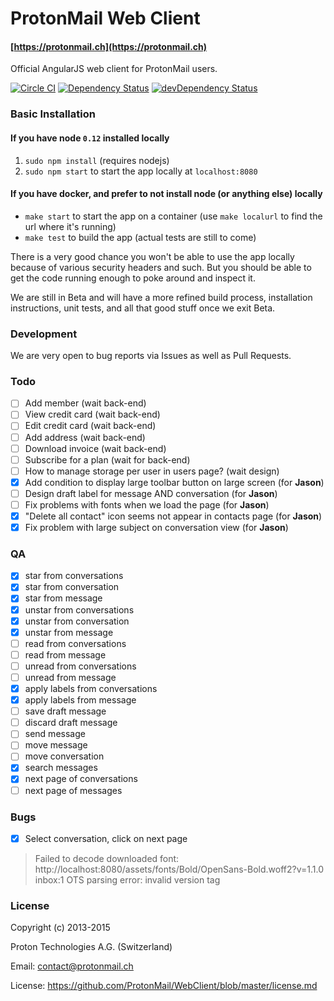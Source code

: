 ProtonMail Web Client
=======

#### [https://protonmail.ch](https://protonmail.ch)

Official AngularJS web client for ProtonMail users.

[![Circle CI](https://circleci.com/gh/ProtonMail/Angular.png)](https://circleci.com/gh/ProtonMail/Angular)
[![Dependency Status](https://david-dm.org/ProtonMail/Angular.png)](https://david-dm.org/ProtonMail/Angular)
[![devDependency Status](https://david-dm.org/ProtonMail/Angular/dev-status.png)](https://david-dm.org/ProtonMail/Angular#info=devDependencies)

### Basic Installation

#### If you have node `0.12` installed locally

1. `sudo npm install` (requires nodejs)
2. `sudo npm start` to start the app locally at `localhost:8080`

#### If you have docker, and prefer to not install node (or anything else) locally

- `make start` to start the app on a container (use `make localurl` to find the url where it's running)
- `make test` to build the app (actual tests are still to come)

There is a very good chance you won't be able to use the app locally because of various security headers and such. But you should be able to get the code running enough to poke around and inspect it.

We are still in Beta and will have a more refined build process, installation instructions, unit tests, and all that good stuff once we exit Beta.

### Development

We are very open to bug reports via Issues as well as Pull Requests.

### Todo

* [ ] Add member (wait back-end)
* [ ] View credit card (wait back-end)
* [ ] Edit credit card (wait back-end)
* [ ] Add address (wait back-end)
* [ ] Download invoice (wait back-end)
* [ ] Subscribe for a plan (wait for back-end)
* [ ] How to manage storage per user in users page? (wait design)
* [x] Add condition to display large toolbar button on large screen (for **Jason**)
* [ ] Design draft label for message AND conversation (for **Jason**)
* [ ] Fix problems with fonts when we load the page (for **Jason**)
* [x] "Delete all contact" icon seems not appear in contacts page (for **Jason**)
* [x] Fix problem with large subject on conversation view (for **Jason**)

### QA

* [x] star from conversations
* [x] star from conversation
* [x] star from message
* [x] unstar from conversations
* [x] unstar from conversation
* [x] unstar from message
* [ ] read from conversations
* [ ] read from message
* [ ] unread from conversations
* [ ] unread from message
* [x] apply labels from conversations
* [x] apply labels from message
* [ ] save draft message
* [ ] discard draft message
* [ ] send message
* [ ] move message
* [ ] move conversation
* [x] search messages
* [x] next page of conversations
* [ ] next page of messages

### Bugs

* [x] Select conversation, click on next page


> Failed to decode downloaded font: http://localhost:8080/assets/fonts/Bold/OpenSans-Bold.woff2?v=1.1.0
> inbox:1 OTS parsing error: invalid version tag

### License

Copyright (c) 2013-2015

Proton Technologies A.G. (Switzerland)

Email: contact@protonmail.ch

License: https://github.com/ProtonMail/WebClient/blob/master/license.md
